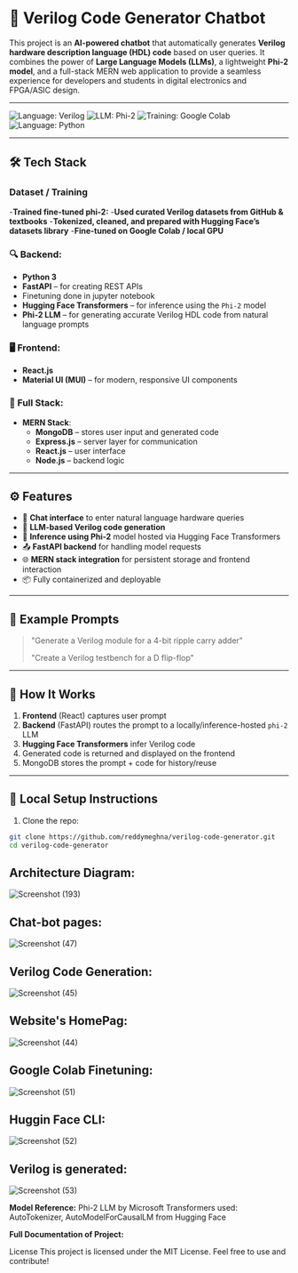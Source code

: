 # 🤖 Verilog Code Generator Chatbot

This project is an **AI-powered chatbot** that automatically generates **Verilog hardware description language (HDL) code** based on user queries. It combines the power of **Large Language Models (LLMs)**, a lightweight **Phi-2 model**, and a full-stack MERN web application to provide a seamless experience for developers and students in digital electronics and FPGA/ASIC design.

---

![Language: Verilog](https://img.shields.io/badge/Language-Verilog-red?style=for-the-badge)
![LLM: Phi-2](https://img.shields.io/badge/LLM-Phi--2-5D3FD3?style=for-the-badge)
![Training: Google Colab](https://img.shields.io/badge/Finetuned%20On-Google%20Colab-FFCE00?style=for-the-badge&logo=google-colab&logoColor=black)
![Language: Python](https://img.shields.io/badge/Language-Python-3776AB?style=for-the-badge&logo=python&logoColor=white)

---

## 🛠️ Tech Stack



### Dataset / Training 
-**Trained fine-tuned phi-2:**
-**Used curated Verilog datasets from GitHub & textbooks**
-**Tokenized, cleaned, and prepared with Hugging Face’s datasets library**
-**Fine-tuned on Google Colab / local GPU**

### 🔍 Backend:
- **Python 3**
- **FastAPI** – for creating REST APIs
- Finetuning done in jupyter notebook
- **Hugging Face Transformers** – for inference using the `Phi-2` model
- **Phi-2 LLM** – for generating accurate Verilog HDL code from natural language prompts

### 🖥️ Frontend:
- **React.js**
- **Material UI (MUI)** – for modern, responsive UI components

### 🧠 Full Stack:
- **MERN Stack**:
  - **MongoDB** – stores user input and generated code
  - **Express.js** – server layer for communication
  - **React.js** – user interface
  - **Node.js** – backend logic

---

## ⚙️ Features

- 🧾 **Chat interface** to enter natural language hardware queries
- 🔁 **LLM-based Verilog code generation**
- 🧠 **Inference using Phi-2** model hosted via Hugging Face Transformers
- 📤 **FastAPI backend** for handling model requests
- 🌐 **MERN stack integration** for persistent storage and frontend interaction
- 📦 Fully containerized and deployable

---

## 💬 Example Prompts

> "Generate a Verilog module for a 4-bit ripple carry adder"  
>  
> "Create a Verilog testbench for a D flip-flop"

---

## 🚀 How It Works

1. **Frontend** (React) captures user prompt
2. **Backend** (FastAPI) routes the prompt to a locally/inference-hosted `phi-2` LLM
3. **Hugging Face Transformers** infer Verilog code
4. Generated code is returned and displayed on the frontend
5. MongoDB stores the prompt + code for history/reuse

---

## 🧪 Local Setup Instructions

1. Clone the repo:

```bash
git clone https://github.com/reddymeghna/verilog-code-generator.git
cd verilog-code-generator
```
## Architecture Diagram:
![Screenshot (193)](https://github.com/user-attachments/assets/a7c03c3b-5942-44a3-a0b4-b5061b1107bd)


## Chat-bot pages:
![Screenshot (47)](https://github.com/user-attachments/assets/2244e7f0-7d7c-4347-ac39-fd1f0fc3031e)

## Verilog Code Generation:
![Screenshot (45)](https://github.com/user-attachments/assets/10a39432-e945-4ec6-9771-0c23bbf370cd)


## Website's HomePag:
![Screenshot (44)](https://github.com/user-attachments/assets/902b89b5-dc08-40eb-9508-36a756be5f80)

## Google Colab Finetuning:
![Screenshot (51)](https://github.com/user-attachments/assets/bd1ebdee-3f0c-40f4-8481-4525931f6aaf)

## Huggin Face CLI:
![Screenshot (52)](https://github.com/user-attachments/assets/47bcac7d-b0e0-467d-9f0b-6a9091b0de70)

## Verilog is generated:
![Screenshot (53)](https://github.com/user-attachments/assets/768ef7ad-ca7c-4d07-bcde-4358542ceba8)



**Model Reference:**
Phi-2 LLM by Microsoft
Transformers used: AutoTokenizer, AutoModelForCausalLM from Hugging Face


**Full Documentation of Project:** 


License
This project is licensed under the MIT License. Feel free to use and contribute!
